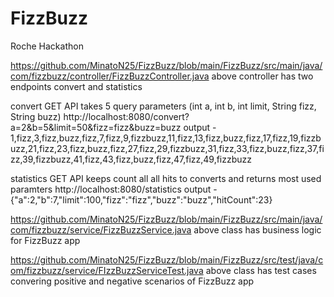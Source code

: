# FizzBuzz
Roche Hackathon

https://github.com/MinatoN25/FizzBuzz/blob/main/FizzBuzz/src/main/java/com/fizzbuzz/controller/FizzBuzzController.java
above controller has two endpoints convert and statistics

convert GET API takes 5 query parameters (int a, int b, int limit, String fizz, String buzz)
http://localhost:8080/convert?a=2&b=5&limit=50&fizz=fizz&buzz=buzz
output - 1,fizz,3,fizz,buzz,fizz,7,fizz,9,fizzbuzz,11,fizz,13,fizz,buzz,fizz,17,fizz,19,fizzbuzz,21,fizz,23,fizz,buzz,fizz,27,fizz,29,fizzbuzz,31,fizz,33,fizz,buzz,fizz,37,fizz,39,fizzbuzz,41,fizz,43,fizz,buzz,fizz,47,fizz,49,fizzbuzz

statistics GET API keeps count all all hits to converts and returns most used paramters
http://localhost:8080/statistics
output - {"a":2,"b":7,"limit":100,"fizz":"fizz","buzz":"buzz","hitCount":23}

https://github.com/MinatoN25/FizzBuzz/blob/main/FizzBuzz/src/main/java/com/fizzbuzz/service/FizzBuzzService.java
above class has business logic for FizzBuzz app

https://github.com/MinatoN25/FizzBuzz/blob/main/FizzBuzz/src/test/java/com/fizzbuzz/service/FIzzBuzzServiceTest.java
above class has test cases convering positive and negative scenarios of FizzBuzz app
